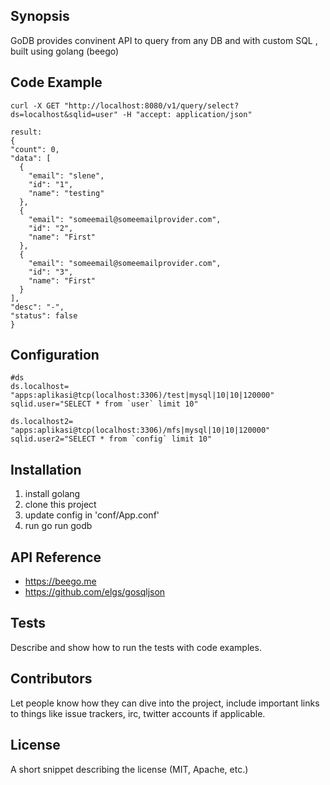 ## Synopsis

GoDB provides convinent API to query from any DB and with custom SQL , built using golang (beego)

## Code Example
  ```
  curl -X GET "http://localhost:8080/v1/query/select?ds=localhost&sqlid=user" -H "accept: application/json"
  ```
  ```
  result:
 {
  "count": 0,
  "data": [
    {
      "email": "slene",
      "id": "1",
      "name": "testing"
    },
    {
      "email": "someemail@someemailprovider.com",
      "id": "2",
      "name": "First"
    },
    {
      "email": "someemail@someemailprovider.com",
      "id": "3",
      "name": "First"
    }
  ],
  "desc": "-",
  "status": false
}

 ```
## Configuration
```
#ds
ds.localhost= "apps:aplikasi@tcp(localhost:3306)/test|mysql|10|10|120000"
sqlid.user="SELECT * from `user` limit 10"

ds.localhost2= "apps:aplikasi@tcp(localhost:3306)/mfs|mysql|10|10|120000"
sqlid.user2="SELECT * from `config` limit 10"

```

## Installation

1. install golang
2. clone this project
3. update config in 'conf/App.conf'
4. run go run godb

## API Reference
- https://beego.me
- https://github.com/elgs/gosqljson


## Tests

Describe and show how to run the tests with code examples.

## Contributors

Let people know how they can dive into the project, include important links to things like issue trackers, irc, twitter accounts if applicable.

## License

A short snippet describing the license (MIT, Apache, etc.)
